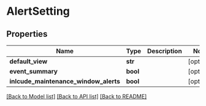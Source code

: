 # AlertSetting

## Properties
Name | Type | Description | Notes
------------ | ------------- | ------------- | -------------
**default_view** | **str** |  | [optional] 
**event_summary** | **bool** |  | [optional] 
**inlcude_maintenance_window_alerts** | **bool** |  | [optional] 

[[Back to Model list]](../README.md#documentation-for-models) [[Back to API list]](../README.md#documentation-for-api-endpoints) [[Back to README]](../README.md)


